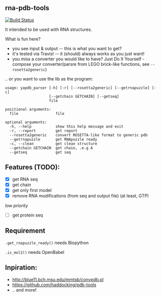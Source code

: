 rna-pdb-tools
-------------------------------------------------

[![Build Status](https://travis-ci.org/m4rx9/rna-pdb-tools.svg?branch=master)](https://travis-ci.org/m4rx9/rna-pdb-tools)

It intended to be used with RNA structures.

What is fun here?

+ you see input & output -- this is what you want to get?
+ it's tested via Travis! -- it (should) always works as you just want!
+ you miss a converter you would like to have? Just Do It Yourself - compose your converter/parsre from LEGO brick-like functions, see `--rosetta2generic`)

.. or you want to use the lib as the program:

    usage: yapdb_parser [-h] [-r] [--rosetta2generic] [--getrnapuzzle] [-c]
                        [--getchain GETCHAIN] [--getseq]
                        file
    
    positional arguments:
      file                 file
    
    optional arguments:
      -h, --help           show this help message and exit
      -r, --report         get report
      --rosetta2generic    convert ROSETTA-like format to generic pdb
      --getrnapuzzle       get RNApuzzle ready
      -c, --clean          get clean structure
      --getchain GETCHAIN  get chain, .e.g A
      --getseq             get seq

## Features (TODO):

- [X] get RNA seq
- [X] get chain
- [X] get only first model
- [X] remove RNA modifications (from seq and output file) (at least, GTP)

*low priority*

- [ ] get protein seq

## Requirement

`.get_rnapuzzle_ready()` needs Biopython

`.is_mol2()` needs OpenBabel

## Inpiration:

+ http://blue11.bch.msu.edu/mmtsb/convpdb.pl
+ https://github.com/haddocking/pdb-tools
+ .. and more!
